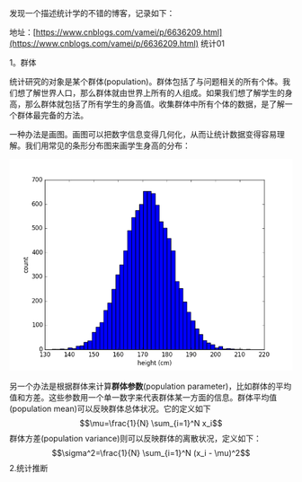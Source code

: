 发现一个描述统计学的不错的博客，记录如下：

地址：[https://www.cnblogs.com/vamei/p/6636209.html](https://www.cnblogs.com/vamei/p/6636209.html)  统计01

1。群体

统计研究的对象是某个群体\(population\)。群体包括了与问题相关的所有个体。我们想了解世界人口，那么群体就由世界上所有的人组成。如果我们想了解学生的身高，那么群体就包括了所有学生的身高值。收集群体中所有个体的数据，是了解一个群体最完备的方法。

一种办法是画图。画图可以把数字信息变得几何化，从而让统计数据变得容易理解。我们用常见的条形分布图来画学生身高的分布：

![](/assets/413416-20170401090816899-280436303.png)

另一个办法是根据群体来计算**群体参数**\(population parameter\)，比如群体的平均值和方差。这些参数用一个单一数字来代表群体某一方面的信息。群体平均值\(population mean\)可以反映群体总体状况。它的定义如下
$$\mu=\frac{1}{N} \sum_{i=1}^N x_i$$
群体方差(population variance)则可以反映群体的离散状况，定义如下：
$$\sigma^2=\frac{1}{N} \sum_{i=1}^N (x_i - \mu)^2$$
2.统计推断




